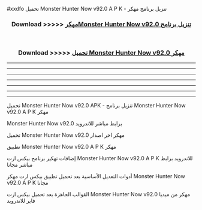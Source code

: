 #xxdfo تحميل Monster Hunter Now v92.0  A P K - تنزيل برنامج مهكر



<div align="center">
<h3>Download >>>>> <a href="https://runaway1.web.app/?sq=Monster Hunter Now v92.0 ">مهكرMonster Hunter Now v92.0  تنزيل برنامج</a></h3><br>

<h3>Download >>>>> <a href="https://runaway1.web.app/?sq=Monster Hunter Now v92.0 ">تحميل Monster Hunter Now v92.0  مهكر</a></h3>
</div>


----------------------------------------------------------

----------------------------------------------------------

----------------------------------------------------------

----------------------------------------------------------

----------------------------------------------------------

----------------------------------------------------------

----------------------------------------------------------

تحميل Monster Hunter Now v92.0  APK - تنزيل برنامج Monster Hunter Now v92.0  A P K مهكر

Monster Hunter Now v92.0  برابط مباشر للاندرويد

تحميل Monster Hunter Now v92.0  مهكر اخر اصدار

تطبيق Monster Hunter Now v92.0  A P K مهكر

إضافات تهكير برنامج بيكس ارت Monster Hunter Now v92.0  A P K للاندرويد برابط مباشر مجانا

أدوات التعديل الأساسية بعد تحميل تطبيق بيكس ارت مهكر Monster Hunter Now v92.0  A P K مجانا

القوالب الجاهزة بعد تحميل بيكس ارت Monster Hunter Now v92.0  مهكر من ميديا فاير للاندرويد


